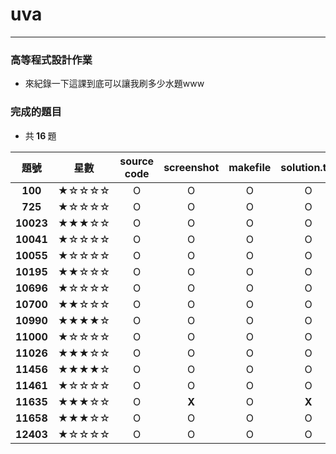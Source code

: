 # uva
---
### 高等程式設計作業
- 來紀錄一下這課到底可以讓我刷多少水題www

### 完成的題目
- 共<b> 16 </b>題

| 題號 | 星數 | source code | screenshot | makefile | solution.txt |
| :--------: | :--------: | :--------: | :--------: | :--------: | :--------: |
| <b>100</b> | ★☆☆☆☆ | O | O | O | O |
| <b>725</b> | ★☆☆☆☆ | O | O | O | O |
| <b>10023</b> | ★★★☆☆ | O | O | O | O |
| <b>10041</b> | ★☆☆☆☆ | O | O | O | O |
| <b>10055</b> | ★☆☆☆☆ | O | O | O | O |
| <b>10195</b> | ★★☆☆☆ | O | O | O | O |
| <b>10696</b> | ★☆☆☆☆ | O | O | O | O |
| <b>10700</b> | ★★☆☆☆ | O | O | O | O |
| <b>10990</b> | ★★★★☆ | O | O | O | O |
| <b>11000</b> | ★☆☆☆☆ | O | O | O | O |
| <b>11026</b> | ★★★☆☆ | O | O | O | O |
| <b>11456</b> | ★★★★☆ | O | O | O | O |
| <b>11461</b> | ★☆☆☆☆ | O | O | O | O |
| <b>11635</b> | ★★★☆☆ | O | <b>X</b> | O | <b>X</b> |
| <b>11658</b> | ★★★☆☆ | O | O | O | O |
| <b>12403</b> | ★☆☆☆☆ | O | O | O | O |

